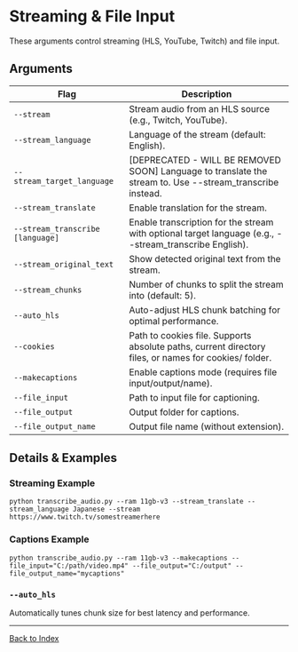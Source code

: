 # Streaming & File Input

These arguments control streaming (HLS, YouTube, Twitch) and file input.

## Arguments
| Flag                    | Description                                                      |
|-------------------------|------------------------------------------------------------------|
| `--stream`              | Stream audio from an HLS source (e.g., Twitch, YouTube).         |
| `--stream_language`     | Language of the stream (default: English).                       |
| `--stream_target_language` | [DEPRECATED - WILL BE REMOVED SOON] Language to translate the stream to. Use --stream_transcribe <language> instead. |
| `--stream_translate`    | Enable translation for the stream.                               |
| `--stream_transcribe [language]` | Enable transcription for the stream with optional target language (e.g., --stream_transcribe English). |
| `--stream_original_text`| Show detected original text from the stream.                     |
| `--stream_chunks`       | Number of chunks to split the stream into (default: 5).          |
| `--auto_hls`            | Auto-adjust HLS chunk batching for optimal performance.           |
| `--cookies`             | Path to cookies file. Supports absolute paths, current directory files, or names for cookies/ folder. |
| `--makecaptions`        | Enable captions mode (requires file input/output/name).           |
| `--file_input`          | Path to input file for captioning.                               |
| `--file_output`         | Output folder for captions.                                      |
| `--file_output_name`    | Output file name (without extension).                            |

## Details & Examples

### Streaming Example
```
python transcribe_audio.py --ram 11gb-v3 --stream_translate --stream_language Japanese --stream https://www.twitch.tv/somestreamerhere
```

### Captions Example
```
python transcribe_audio.py --ram 11gb-v3 --makecaptions --file_input="C:/path/video.mp4" --file_output="C:/output" --file_output_name="mycaptions"
```

### `--auto_hls`
Automatically tunes chunk size for best latency and performance.

---
[Back to Index](./index.md)
